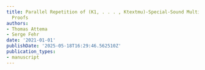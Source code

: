 ```yaml
---
title: Parallel Repetition of (K1, . . . , Ktextmu)-Special-Sound Multi-Round Interactive
  Proofs
authors:
- Thomas Attema
- Serge Fehr
date: '2021-01-01'
publishDate: '2025-05-18T16:29:46.562510Z'
publication_types:
- manuscript
---
```

